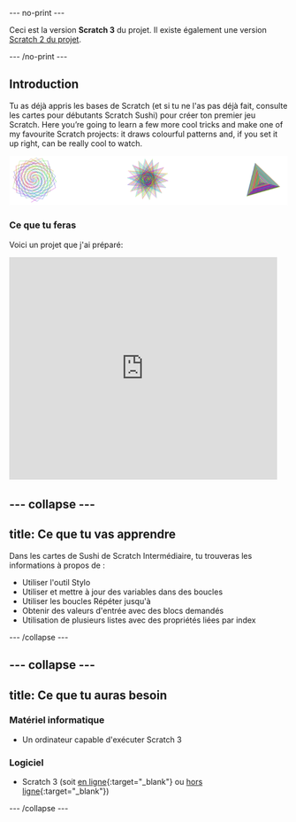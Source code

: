 \--- no-print \---

Ceci est la version **Scratch 3** du projet. Il existe également une version [Scratch 2 du projet](https://projects.raspberrypi.org/en/projects/cd-intermediate-scratch-sushi-scratch2).

\--- /no-print \---

## Introduction

Tu as déjà appris les bases de Scratch (et si tu ne l'as pas déjà fait, consulte les cartes pour débutants Scratch Sushi) pour créer ton premier jeu Scratch. Here you’re going to learn a few more cool tricks and make one of my favourite Scratch projects: it draws colourful patterns and, if you set it up right, can be really cool to watch.

![](images/pen1.png)

### Ce que tu feras

Voici un projet que j'ai préparé:

<div class="scratch-preview">
  <iframe allowtransparency="true" width="485" height="402" src="https://scratch.mit.edu/projects/embed/205355399/?autostart=false" frameborder="0"></iframe>
</div>

## \--- collapse \---

## title: Ce que tu vas apprendre

Dans les cartes de Sushi de Scratch Intermédiaire, tu trouveras les informations à propos de :

+ Utiliser l'outil Stylo
+ Utiliser et mettre à jour des variables dans des boucles
+ Utiliser les boucles Répéter jusqu'à
+ Obtenir des valeurs d'entrée avec des blocs demandés
+ Utilisation de plusieurs listes avec des propriétés liées par index

\--- /collapse \---

## \--- collapse \---

## title: Ce que tu auras besoin

### Matériel informatique

+ Un ordinateur capable d'exécuter Scratch 3

### Logiciel

+ Scratch 3 (soit [en ligne](https://scratch.mit.edu/projects/editor/){:target="_blank"} ou [hors ligne](https://scratch.mit.edu/download/){:target="_blank"})

\--- /collapse \---
